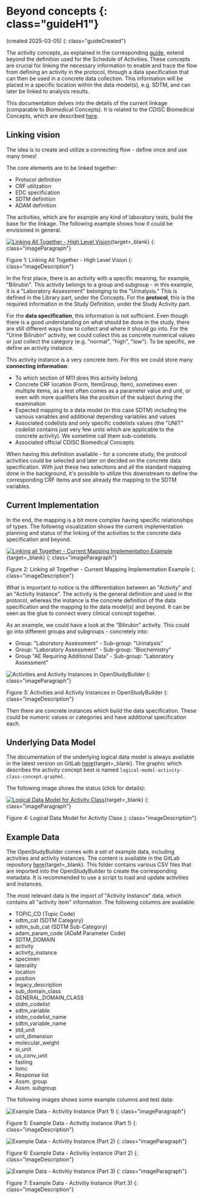# Beyond concepts {: class="guideH1"}

(created 2025-03-05) 
{: class="guideCreated"}

The activity concepts, as explained in the corresponding [guide](./guide_activity_concept.md), extend beyond the definition used for the Schedule of Activities. These concepts are crucial for linking the necessary information to enable and trace the flow from defining an activity in the protocol, through a data specification that can then be used in a concrete data collection. This information will be placed in a specific location within the data model(s), e.g. SDTM, and can later be linked to analysis results.

This documentation delves into the details of the current linkage (comparable to Biomedical Concepts). It is related to the CDISC Biomedical Concepts, which are described [here](https://www.cdisc.org/cdisc-biomedical-concepts).

## Linking vision

The idea is to create and utilize a connecting flow - define once and use many times!

The core elements are to be linked together:

- Protocol definition
- CRF utilization
- EDC specification
- SDTM definition
- ADAM definition

The activities, which are for example any kind of laboratory tests, build the base for the linkage. The following example shows how it could be envisioned in general. 

[![Linking All Together - High Level Vision](./img/guide_bc_01.png)](./img/guide_bc_01.png){target=_blank}
{: class="imageParagraph"}

Figure 1: Linking All Together - High Level Vision
{: class="imageDescription"}

In the first place, there is an activity with a specific meaning, for example, "Bilirubin". This activity belongs to a group and subgroup - in this example, it is a "Laboratory Assessment" belonging to the "Urinalysis." This is defined in the Library part, under the Concepts. For the **protocol**, this is the required information in the Study Definition, under the Study Activity part.

For the **data specification**, this information is not sufficient. Even though there is a good understanding on what should be done in the study, there are still different ways how to collect and where it should go into. For the "Urine Bilirubin" activity, we could collect this as concrete numerical values or just collect the category (e.g. "normal", "high", "low"). To be specific, we define an activity instance.

This activity instance is a very concrete item. For this we could store many **connecting information**:

- To which section of M11 does this activity belong
- Concrete CRF location (Form, ItemGroup, Item), sometimes even multiple items, as a test often comes as a parameter value and unit, or even with more qualifiers like the position of the subject during the examination
- Expected mapping to a data model (in this case SDTM) including the various variables and additional depending variables and values
- Associated codelists and only specific codelists values (the "UNIT" codelist contains just very few units which are applicable to the concrete activity). We sometime call them sub-codelists.
- Associated official CDISC Biomedical Concepts

When having this definition available - for a concrete study, the protocol activities could be selected and later on decided on the concrete data specification. With just these two selections and all the standard mapping done in the background, it's possible to utilize this downstream to define the corresponding CRF items and see already the mapping to the SDTM variables.


## Current Implementation

In the end, the mapping is a bit more complex having specific relationships of types. The following visualization shows the current implementation planning and status of the linking of the activities to the concrete data specification and beyond.

[![Linking all Together - Current Mapping Implementation Example](./img/guide_bc_02.png)](./img/guide_bc_02.png){target=_blank}
{: class="imageParagraph"}

Figure 2: Linking all Together - Current Mapping Implementation Example
{: class="imageDescription"}

What is important to notice is the differentiation between an "Activity" and an "Activity Instance". The activity is the general definition and used in the protocol, whereas the instance is the concrete definition of the data specification and the mapping to the data model(s) and beyond. It can be seen as the glue to connect every clinical concept together.

As an example, we could have a look at the "Bilirubin" activity. This could go into different groups and subgroups - concretely into:

- Group: "Laboratory Assessment" - Sub-group: "Urinalysis"
- Group: "Laboratory Assessment" - Sub-group: "Biochemistry" 
- Group "AE Requiring Additional Data" - Sub-group: "Laboratory Assessment"

![Activities and Activity Instances in OpenStudyBuilder](./img/guide_bc_05.png)
{: class="imageParagraph"}

Figure 3: Activities and Activity Instances in OpenStudyBuilder
{: class="imageDescription"}

Then there are concrete instances which build the data specification. These could be numeric values or categories and have additional specification each.

## Underlying Data Model

The documentation of the underlying logical data model is always available in the latest version on GitLab [here](https://gitlab.com/Novo-Nordisk/nn-public/openstudybuilder/OpenStudyBuilder-Solution/-/tree/main/neo4j-mdr-db/model/logical_data_model?ref_type=heads){target=_blank}. The graphic which describes the activity concept best is named `logical-model-activity-class-concept.graphml`.

The following image shows the status (click for details):

[![Logical Data Model for Activity Class](./img/guide_bc_06.svg)](./img/guide_bc_06.svg){target=_blank}
{: class="imageParagraph"}

Figure 4: Logical Data Model for Activity Class
{: class="imageDescription"}

## Example Data

The OpenStudyBuilder comes with a set of example data, including activities and activity instances. The content is available in the GitLab repository [here](https://gitlab.com/Novo-Nordisk/nn-public/openstudybuilder/OpenStudyBuilder-Solution/-/tree/main/studybuilder-import/datafiles/sponsor_library/activity?ref_type=heads){target=_blank}. This folder contains various CSV files that are imported into the OpenStudyBuilder to create the corresponding metadata. It is recommended to use a script to load and update activities and instances.

The most relevant data is the import of "Activity Instance" data, which contains all "activity item" information. The following columns are available:


- TOPIC_CD	(Topic Code)
- sdtm_cat	(SDTM Category)
- sdtm_sub_cat  (SDTM Sub-Category)
- adam_param_code (ADaM Parameter Code)
- SDTM_DOMAIN
- activity
- activity_instance
- specimen
- laterality
- location
- position
- legacy_description
- sub_domain_class
- GENERAL_DOMAIN_CLASS
- stdm_codelist
- sdtm_variable
- stdm_codelist_name
- sdtm_variable_name
- std_unit
- unit_dimension
- molecular_weight
- si_unit
- us_conv_unit
- fasting
- loinc
- Response list
- Assm. group
- Assm. subgroup

The following images shows some example columns and test data:

![Example Data - Activitiy Instance (Part 1)](./img/guide_bc_06.png)
{: class="imageParagraph"}

Figure 5: Example Data - Activitiy Instance (Part 1)
{: class="imageDescription"}

![Example Data - Activitiy Instance (Part 2)](./img/guide_bc_07.png)
{: class="imageParagraph"}

Figure 6: Example Data - Activitiy Instance (Part 2)
{: class="imageDescription"}

![Example Data - Activitiy Instance (Part 3)](./img/guide_bc_08.png)
{: class="imageParagraph"}

Figure 7: Example Data - Activitiy Instance (Part 3)
{: class="imageDescription"}


